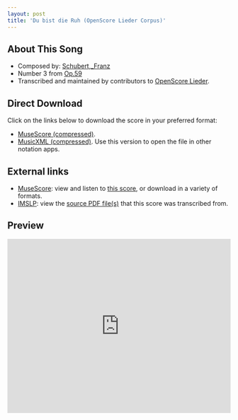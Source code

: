 ```yaml
---
layout: post
title: 'Du bist die Ruh (OpenScore Lieder Corpus)'
---
```


## About This Song

- Composed by: [Schubert,_Franz](https://fourscoreandmore.org/openscore/lieder/Schubert,_Franz)
- Number 3 from [Op.59](https://fourscoreandmore.org/openscore/lieder/Schubert,_Franz/Op.59)
- Transcribed and maintained by contributors to [OpenScore Lieder].

[OpenScore Lieder]: https://musescore.com/openscore-lieder-corpus

## Direct Download

Click on the links below to download the score in your preferred format:
- [MuseScore (compressed)](https://github.com/openscore/lieder/blob/main/scores/Schubert,_Franz/Op.59/3_Du_bist_die_Ruh/lc4919879.mscz?raw=true).
- [MusicXML (compressed)](https://github.com/openscore/lieder/blob/main/scores/Schubert,_Franz/Op.59/3_Du_bist_die_Ruh/lc4919879.mxl?raw=true). Use this version to open the file in other notation apps.

## External links

- [MuseScore]: view and listen to [this score][MuseScore], or download in a variety of formats.
- [IMSLP]: view the [source PDF file(s)][IMSLP] that this score was transcribed from.

[MuseScore]: https://musescore.com/score/4919879
[IMSLP]: https://imslp.org/wiki/Special:ReverseLookup/61112

## Preview

<iframe width="100%" height="394" src="https://musescore.com/openscore-lieder-corpus/scores/4919879/embed" frameborder="0" allowfullscreen allow="autoplay; fullscreen"></iframe>
